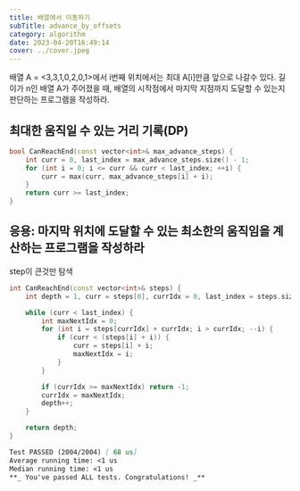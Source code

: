 ```yaml
---
title: 배열에서 이동하기
subTitle: advance_by_offsets
category: algorithm
date: 2023-04-20T16:49:14
cover: ../cover.jpeg
---
```


배열 A = <3,3,1,0,2,0,1\>에서 i번째 위치에서는 최대 A[i]만큼 앞으로 나갈수 있다.
길이가 n인 배열 A가 주어졌을 때, 배열의 시작점에서 마지막 지점까지 도달할 수 있는지 판단하는 프로그램을 작성하라.

## 최대한 움직일 수 있는 거리 기록(DP)

```cpp
bool CanReachEnd(const vector<int>& max_advance_steps) {
    int curr = 0, last_index = max_advance_steps.size() - 1;
    for (int i = 0; i <= curr && curr < last_index; ++i) {
        curr = max(curr, max_advance_steps[i] + i);
    }
    return curr >= last_index;
}
```

## 응용: 마지막 위치에 도달할 수 있는 최소한의 움직임을 계산하는 프로그램을 작성하라

step이 큰것만 탐색

```cpp
int CanReachEnd(const vector<int>& steps) {
    int depth = 1, curr = steps[0], currIdx = 0, last_index = steps.size() - 1;

    while (curr < last_index) {
        int maxNextIdx = 0;
        for (int i = steps[currIdx] + currIdx; i > currIdx; --i) {
            if (curr < (steps[i] + i)) {
                curr = steps[i] + i;
                maxNextIdx = i;
            }
        }

        if (currIdx >= maxNextIdx) return -1;
        currIdx = maxNextIdx;
        depth++;
    }

    return depth;
}
```

```markdown
Test PASSED (2004/2004) [ 68 us]
Average running time: <1 us
Median running time: <1 us
**_ You've passed ALL tests. Congratulations! _**
```

